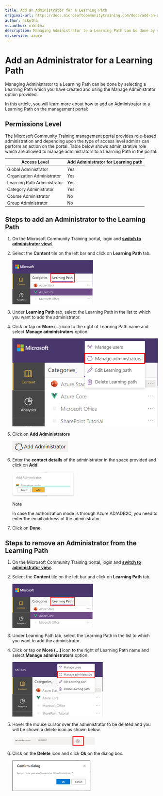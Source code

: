 ```yaml
---
title: Add an Administrator for a Learning Path
original-url: https://docs.microsoftcommunitytraining.com/docs/add-an-administrator-for-a-learning-path
author: nikotha
ms.author: nikotha
description: Managing Administrator to a Learning Path can be done by selecting a Learning Path which you have created and using the Manage Administrator option provided.
ms.service: azure
---
```


# Add an Administrator for a Learning Path

Managing Administrator to a Learning Path can be done by selecting a Learning Path which you have created and using the Manage Administrator option provided.

In this article, you will learn more about how to add an Administrator to a Learning Path on the management portal:

## Permissions Level

The Microsoft Community Training management portal provides role-based administration and depending upon the type of access level admins can perform an action on the portal. Table below shows administrative role which are allowed to manage administrators to a Learning Path in the portal:

| Access Level  | Add Administrator for Learning path |
| --- | --- |
| Global Administrator | Yes |
| Organization Administrator | Yes |
| Learning Path Administrator | Yes |
| Category Administrator | Yes|
| Course Administrator | No |
| Group Administrator | No |

## Steps to add an Administrator to the Learning Path

1. On the Microsoft Community Training portal, login and [**switch to administrator view**l](../../../get-started/step-by-step-configuration-guide.md#step-2--switch-to-administrator-view-of-the-portal).

2. Select the **Content** tile on the left bar and click on **Learning Path** tab.

    ![Learning Path from Content](../../../media/image%28388%29.png)

3. Under **Learning Path** tab, select the Learning Path in the list to which you want to add the administrator.

4. Click or tap on **More** (…) icon to the right of Learning Path name and select **Manage administrators** option

    ![Click Manage administrators from More](../../../media/image%28429%29.png)

5. Click on **Add Administrators**

    ![Add Administrators](../../../media/image%28397%29.png)

6. Enter the **contact details** of the administrator in the space provided and click on **Add**

    ![contact details fro admin](../../../media/image%28399%29.png)

    > [!NOTE]
    > In case the authorization mode is through Azure AD/ADB2C, you need to enter the email address of the administrator.

7. Click on **Done**.

## Steps to remove an Administrator from the Learning Path

1. On the Microsoft Community Training portal, login and [**switch to administrator view**](../../../get-started/step-by-step-configuration-guide.md#step-2--switch-to-administrator-view-of-the-portal).

2. Select the **Content** tile on the left bar and click on **Learning Path** tab.

    ![Learning Path from Content](../../../media/image%28388%29.png)

3. Under Learning Path tab, select the Learning Path in the list to which you want to add the administrator.

4. Click or tap on **More (…)** icon to the right of Learning Path name and select **Manage administrators** option

    ![Manage administrators from More](../../../media/image%28400%29.png)

5. Hover the mouse cursor over the administrator to be deleted and you will be shown a delete icon as shown below.

    ![Delete icon](../../../media/image%28401%29.png)

6. Click on the **Delete** icon and click **Ok** on the dialog box.

    ![Delete & ok](../../../media/image%28402%29.png)
